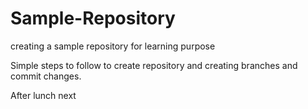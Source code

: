 # Sample-Repository
creating a sample repository for learning purpose

Simple steps to follow to create repository and creating branches and commit changes.

After lunch
next
